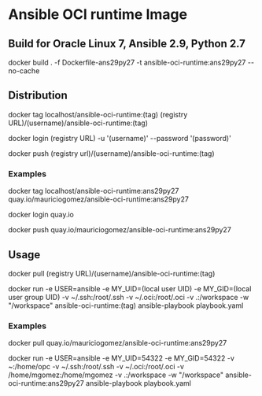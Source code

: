 # Ansible OCI runtime Image

## Build for Oracle Linux 7, Ansible 2.9, Python 2.7

docker build . -f Dockerfile-ans29py27 -t ansible-oci-runtime:ans29py27 --no-cache

## Distribution

docker tag localhost/ansible-oci-runtime:(tag) (registry URL)/(username)/ansible-oci-runtime:(tag)

docker login (registry URL) -u '(username)' --password '(password)'

docker push (registry url)/(username)/ansible-oci-runtime:(tag)

### Examples

  docker tag localhost/ansible-oci-runtime:ans29py27 quay.io/mauriciogomez/ansible-oci-runtime:ans29py27

  docker login quay.io

  docker push quay.io/mauriciogomez/ansible-oci-runtime:ans29py27

## Usage

docker pull (registry URL)/(username)/ansible-oci-runtime:(tag)

docker run -e USER=ansible -e MY_UID=(local user UID) -e MY_GID=(local user group UID) -v ~/.ssh:/root/.ssh -v ~/.oci:/root/.oci -v .:/workspace -w "/workspace" ansible-oci-runtime:(tag) ansible-playbook playbook.yaml

### Examples

  docker pull quay.io/mauriciogomez/ansible-oci-runtime:ans29py27

  docker run -e USER=ansible -e MY_UID=54322 -e MY_GID=54322 -v ~:/home/opc -v ~/.ssh:/root/.ssh -v ~/.oci:/root/.oci -v /home/mgomez:/home/mgomez  -v .:/workspace -w "/workspace" ansible-oci-runtime:ans29py27 ansible-playbook playbook.yaml

